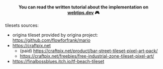 <h4 align="center">You can read the written tutorial about the implementation on <strong><a href="https://www.webtips.dev/webtips/phaser/remake-mario-in-phaserjs-part1">webtips.dev</a></strong> 🎮</h4>

tilesets sources:
* origina tileset provided by origina project: https://github.com/flowforfrank/mario
* https://craftpix.net
  * (paid) https://craftpix.net/product/bar-street-tileset-pixel-art-pack/
  * https://craftpix.net/freebies/free-industrial-zone-tileset-pixel-art/
* https://finalbossblues.itch.io/tf-beach-tileset